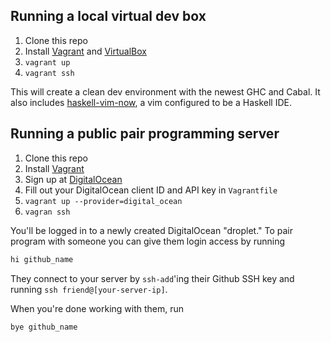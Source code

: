 ## Running a local virtual dev box

1. Clone this repo
1. Install [Vagrant](http://www.vagrantup.com/) and [VirtualBox](https://www.virtualbox.org/)
1. `vagrant up`
1. `vagrant ssh`

This will create a clean dev environment with the newest GHC and
Cabal.  It also includes
[haskell-vim-now](https://github.com/begriffs/haskell-vim-now), a
vim configured to be a Haskell IDE.

## Running a public pair programming server

1. Clone this repo
1. Install [Vagrant](http://www.vagrantup.com/)
1. Sign up at [DigitalOcean](https://www.digitalocean.com/)
1. Fill out your DigitalOcean client ID and API key in `Vagrantfile`
1. `vagrant up --provider=digital_ocean`
1. `vagran ssh`

You'll be logged in to a newly created DigitalOcean "droplet." To pair
program with someone you can give them login access by running

```sh
hi github_name
```

They connect to your server by `ssh-add`'ing their Github SSH key
and running `ssh friend@[your-server-ip]`.

When you're done working with them, run

```sh
bye github_name
```
